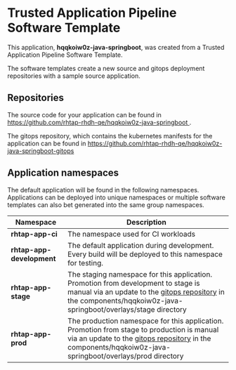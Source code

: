 # Trusted Application Pipeline Software Template

This application, **hqqkoiw0z-java-springboot**, was created from a Trusted Application Pipeline Software Template.

The software templates create a new source and gitops deployment repositories with a sample source application. 

## Repositories

The source code for your application can be found in [https://github.com/rhtap-rhdh-qe/hqqkoiw0z-java-springboot ](https://github.com/rhtap-rhdh-qe/hqqkoiw0z-java-springboot ).
 
The gitops repository, which contains the kubernetes manifests for the application can be found in 
[https://github.com/rhtap-rhdh-qe/hqqkoiw0z-java-springboot-gitops ](https://github.com/rhtap-rhdh-qe/hqqkoiw0z-java-springboot-gitops ) 

## Application namespaces 

The default application will be found in the following namespaces. Applications can be deployed into unique namespaces or multiple software templates can also bet generated into the same group namespaces.  

|  Namespace   |  Description   |  
| -------- | -------- |
| **rhtap-app-ci** | The namespace used for CI workloads |
| **rhtap-app-development** | The default application during development. Every build will be deployed to this namespace for testing. |
| **rhtap-app-stage** | The staging namespace for this application. Promotion from development to stage is manual via an update to the [gitops repository](https://github.com/rhtap-rhdh-qe/hqqkoiw0z-java-springboot-gitops ) in the components/hqqkoiw0z-java-springboot/overlays/stage directory |
| **rhtap-app-prod** | The production namespace for this application. Promotion from stage to production is manual via an update to the [gitops repository](https://github.com/rhtap-rhdh-qe/hqqkoiw0z-java-springboot-gitops ) in the components/hqqkoiw0z-java-springboot/overlays/prod directory |